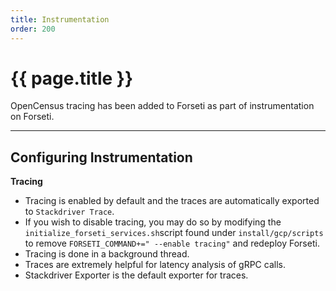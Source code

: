 ```yaml
---
title: Instrumentation 
order: 200
---
```


# {{ page.title }}

OpenCensus tracing has been added to Forseti as part of instrumentation on 
Forseti. 

---

## Configuring Instrumentation

**Tracing**
* Tracing is enabled by default and the traces are automatically 
exported to `Stackdriver Trace`.
* If you wish to disable tracing, you may do so by modifying the 
`initialize_forseti_services.sh`script found under `install/gcp/scripts` to 
remove `FORSETI_COMMAND+=" --enable tracing"` and redeploy Forseti. 
* Tracing is done in a background thread.
* Traces are extremely helpful for latency analysis of gRPC calls.
* Stackdriver Exporter is the default exporter for traces.